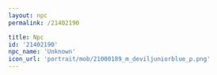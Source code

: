 ```yaml
---
layout: npc
permalink: /21402190

title: Npc
id: '21402190'
npc_name: 'Unknown'
icon_url: 'portrait/mob/21000189_m_deviljuniorblue_p.png'
---
```

